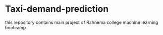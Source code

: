 # Taxi-demand-prediction
this repository contains main project of Rahnema college machine learning bootcamp
